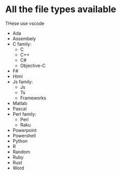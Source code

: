 # All the file types available

THese use vscode

- Ada
- Assembely
- C family:
    - C
    - C++
    - C#
    - Objective-C
- F#
- Html
- Js family:
    - Js
    - Ts
    - Frameworks
- Matlab
- Pascal
- Perl family:
    - Perl
    - Raku
- Powerpoint
- Powershell
- Python
- R
- Random
- Ruby
- Rust
- Word
